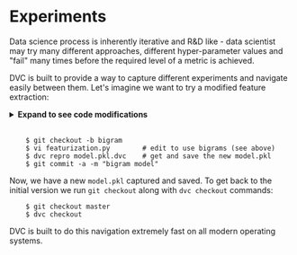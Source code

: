 # Experiments

Data science process is inherently iterative and R&D like - data scientist may
try many different approaches, different hyper-parameter values and "fail" many
times before the required level of a metric is achieved.

DVC is built to provide a way to capture different experiments and navigate
easily between them. Let's imagine we want to try a modified feature extraction:

<details><summary><strong>Expand to see code modifications</strong></summary>
<p>
Edit <code>featurization.py</code> to enable bigrams and increase number of
features:
</br>
<pre>
    bag_of_words = CountVectorizer(stop_words='english',
                                   max_features=6000,
                                   ngram_range=(1, 2))
</pre>
</p>
</details>
</br>

```dvc
    $ git checkout -b bigram
    $ vi featurization.py        # edit to use bigrams (see above)
    $ dvc repro model.pkl.dvc    # get and save the new model.pkl
    $ git commit -a -m "bigram model"
```

Now, we have a new `model.pkl` captured and saved. To get back to the initial
version we run `git checkout` along with `dvc checkout` commands:

```
    $ git checkout master
    $ dvc checkout
```

DVC is built to do this navigation extremely fast on all modern operating
systems.
